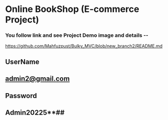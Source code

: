 # Online BookShop (E-commerce Project)

### You follow link and see Project Demo image and details --

https://github.com/Mahfuzpust/Bulky_MVC/blob/new_branch2/README.md

## UserName
## admin2@gmail.com
## Password
## Admin20225**##





